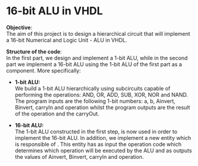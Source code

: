 # 16-bit ALU in VHDL


**Objective**:  
The aim of this project is to design a hierarchical circuit that will implement a 16-bit Numerical and Logic Unit - ALU in VHDL.

**Structure of the code**:  
In the first part, we design and implement a 1-bit ALU, while in the second part we implement a 16-bit ALU using the 1-bit ALU of the first part as a component. More specifically:  
* **1-bit ALU:**  
We build a 1-bit ALU hierarchically using subcircuits capable of performing the operations: AND, OR, ADD, SUB, XOR, NOR and NAND. The program inputs are the following 1-bit numbers: a, b, Ainvert, Binvert, carryIn and operation whilst the program outputs are the result of the operation and the carryOut.


* **16-bit ALU:**  
The 1-bit ALU constructed in the first step, is now used in order to implement the 16-bit ALU. In addition, we implement a new entity which is responsible of . This  entity has as input the operation code which determines which operation will be executed by the ALU and as outputs the values of Ainvert, Binvert, carryIn and operation.
